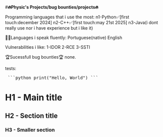 #**🔥Physic's Projects/bug bounties/projects🔥**

Programming languages that i use the most:
n1-Python✅[first touch:december 2024]
n2-C++✅[first touch:may 21st 2025]
n3-Java(i dont really use nor i have experience but i like it)

👨‍🎓Languages i speak fluently:
Portuguese(native)
English

Vulnerabilities i like:
1-IDOR
2-RCE
3-SSTI

🏆Sucessfull bug bounties🏆
none.

tests:
<pre> ```python print("Hello, World") ``` </pre>
# H1 - Main title
## H2 - Section title
### H3 - Smaller section
